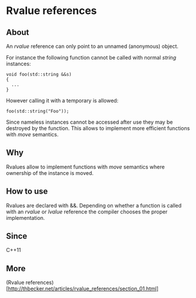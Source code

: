 # Rvalue references

## About
An _rvalue_ reference can only point to an unnamed (anonymous) object.

For instance the following function cannot be called with normal _string_ instances:

```
void foo(std::string &&s)
{
  ...
}
```

However calling it with a temporary is allowed:
```
foo(std::string("Foo"));
```

Since nameless instances cannot be accessed after use they may be destroyed by the function.
This allows to implement more efficient functions with _move_ semantics.

## Why
Rvalues allow to implement functions with _move_ semantics where ownership of the instance
is moved.

## How to use
Rvalues are declared with &&. Depending on whether a function is called with an _rvalue_ or
_lvalue_ reference the compiler chooses the proper implementation.

## Since
C++11

## More
(Rvalue references)[http://thbecker.net/articles/rvalue_references/section_01.html]
